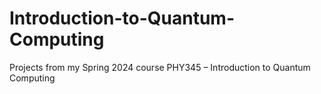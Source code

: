 # Introduction-to-Quantum-Computing
Projects from my Spring 2024 course PHY345 – Introduction to Quantum Computing
